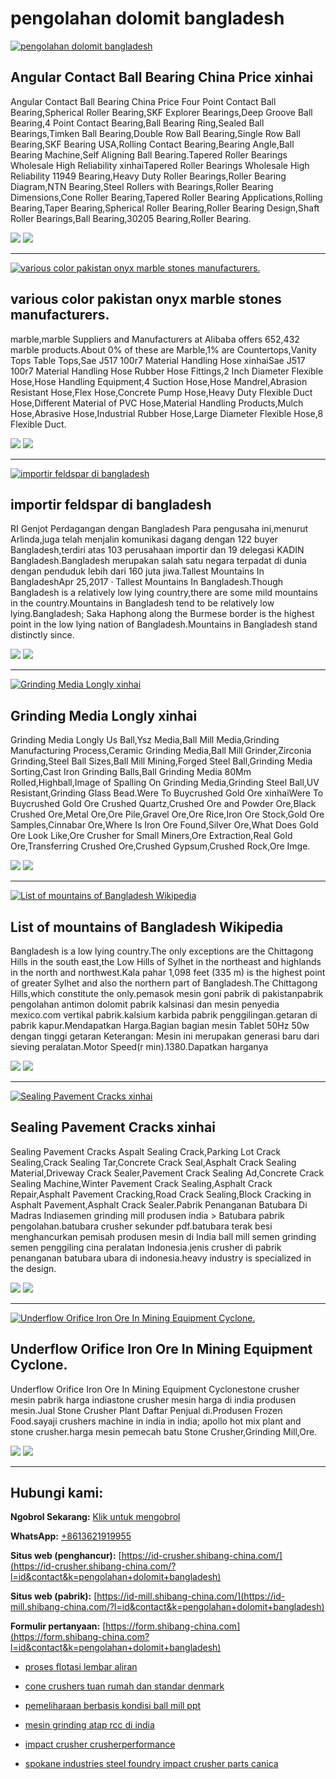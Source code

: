# pengolahan dolomit bangladesh

<a href="https://swt.shibang-china.com/?l=id&img&k=pengolahan+dolomit+bangladesh" target="_blank">![pengolahan dolomit bangladesh](http://static.shibang-china.com/all-800x300/898.jpg)</a>

## Angular Contact Ball Bearing China Price xinhai
Angular Contact Ball Bearing China Price Four Point Contact Ball Bearing,Spherical Roller Bearing,SKF Explorer Bearings,Deep Groove Ball Bearing,4 Point Contact Bearing,Ball Bearing Ring,Sealed Ball Bearings,Timken Ball Bearing,Double Row Ball Bearing,Single Row Ball Bearing,SKF Bearing USA,Rolling Contact Bearing,Bearing Angle,Ball Bearing Machine,Self Aligning Ball Bearing.Tapered Roller Bearings Wholesale High Reliability xinhaiTapered Roller Bearings Wholesale High Reliability 11949 Bearing,Heavy Duty Roller Bearings,Roller Bearing Diagram,NTN Bearing,Steel Rollers with Bearings,Roller Bearing Dimensions,Cone Roller Bearing,Tapered Roller Bearing Applications,Rolling Bearing,Taper Bearing,Spherical Roller Bearing,Roller Bearing Design,Shaft Roller Bearings,Ball Bearing,30205 Bearing,Roller Bearing.


<a href="https://whatsapp.shibangsoft.com/WhatsApp.php" target="_blank" title="WhatsApp">![](http://static.shibang-china.com/icon/whatsapp.png)</a> <a href="https://swt.shibang-china.com/?l=id&icon&k=pengolahan+dolomit+bangladesh" target="_blank">![](http://static.shibang-china.com/icon/chat-id.png)</a>

---

<a href="https://swt.shibang-china.com/?l=id&img&k=pengolahan+dolomit+bangladesh" target="_blank">![various color pakistan onyx marble stones manufacturers.](http://static.shibang-china.com/all-800x300/793.jpg)</a>

## various color pakistan onyx marble stones manufacturers.
marble,marble Suppliers and Manufacturers at Alibaba offers 652,432 marble products.About 0% of these are Marble,1% are Countertops,Vanity Tops Table Tops,Sae J517 100r7 Material Handling Hose xinhaiSae J517 100r7 Material Handling Hose Rubber Hose Fittings,2 Inch Diameter Flexible Hose,Hose Handling Equipment,4 Suction Hose,Hose Mandrel,Abrasion Resistant Hose,Flex Hose,Concrete Pump Hose,Heavy Duty Flexible Duct Hose,Different Material of PVC Hose,Material Handling Products,Mulch Hose,Abrasive Hose,Industrial Rubber Hose,Large Diameter Flexible Hose,8 Flexible Duct.


<a href="https://whatsapp.shibangsoft.com/WhatsApp.php" target="_blank" title="WhatsApp">![](http://static.shibang-china.com/icon/whatsapp.png)</a> <a href="https://swt.shibang-china.com/?l=id&icon&k=pengolahan+dolomit+bangladesh" target="_blank">![](http://static.shibang-china.com/icon/chat-id.png)</a>

---

<a href="https://swt.shibang-china.com/?l=id&img&k=pengolahan+dolomit+bangladesh" target="_blank">![importir feldspar di bangladesh](http://static.shibang-china.com/all-800x300/279.jpg)</a>

## importir feldspar di bangladesh
RI Genjot Perdagangan dengan Bangladesh Para pengusaha ini,menurut Arlinda,juga telah menjalin komunikasi dagang dengan 122 buyer Bangladesh,terdiri atas 103 perusahaan importir dan 19 delegasi KADIN Bangladesh.Bangladesh merupakan salah satu negara terpadat di dunia dengan penduduk lebih dari 160 juta jiwa.Tallest Mountains In BangladeshApr 25,2017 · Tallest Mountains In Bangladesh.Though Bangladesh is a relatively low lying country,there are some mild mountains in the country.Mountains in Bangladesh tend to be relatively low lying.Bangladesh; Saka Haphong along the Burmese border is the highest point in the low lying nation of Bangladesh.Mountains in Bangladesh stand distinctly since.


<a href="https://whatsapp.shibangsoft.com/WhatsApp.php" target="_blank" title="WhatsApp">![](http://static.shibang-china.com/icon/whatsapp.png)</a> <a href="https://swt.shibang-china.com/?l=id&icon&k=pengolahan+dolomit+bangladesh" target="_blank">![](http://static.shibang-china.com/icon/chat-id.png)</a>

---

<a href="https://swt.shibang-china.com/?l=id&img&k=pengolahan+dolomit+bangladesh" target="_blank">![Grinding Media Longly xinhai](http://static.shibang-china.com/all-800x300/672.jpg)</a>

## Grinding Media Longly xinhai
Grinding Media Longly Us Ball,Ysz Media,Ball Mill Media,Grinding Manufacturing Process,Ceramic Grinding Media,Ball Mill Grinder,Zirconia Grinding,Steel Ball Sizes,Ball Mill Mining,Forged Steel Ball,Grinding Media Sorting,Cast Iron Grinding Balls,Ball Grinding Media 80Mm Rolled,Highball,Image of Spalling On Grinding Media,Grinding Steel Ball,UV Resistant,Grinding Glass Bead.Were To Buycrushed Gold Ore xinhaiWere To Buycrushed Gold Ore Crushed Quartz,Crushed Ore and Powder Ore,Black Crushed Ore,Metal Ore,Ore Pile,Gravel Ore,Ore Rice,Iron Ore Stock,Gold Ore Samples,Cinnabar Ore,Where Is Iron Ore Found,Silver Ore,What Does Gold Ore Look Like,Ore Crusher for Small Miners,Ore Extraction,Real Gold Ore,Transferring Crushed Ore,Crushed Gypsum,Crushed Rock,Ore Imge.


<a href="https://whatsapp.shibangsoft.com/WhatsApp.php" target="_blank" title="WhatsApp">![](http://static.shibang-china.com/icon/whatsapp.png)</a> <a href="https://swt.shibang-china.com/?l=id&icon&k=pengolahan+dolomit+bangladesh" target="_blank">![](http://static.shibang-china.com/icon/chat-id.png)</a>

---

<a href="https://swt.shibang-china.com/?l=id&img&k=pengolahan+dolomit+bangladesh" target="_blank">![List of mountains of Bangladesh Wikipedia](http://static.shibang-china.com/all-800x300/220.jpg)</a>

## List of mountains of Bangladesh Wikipedia
Bangladesh is a low lying country.The only exceptions are the Chittagong Hills in the south east,the Low Hills of Sylhet in the northeast and highlands in the north and northwest.Kala pahar 1,098 feet (335 m) is the highest point of greater Sylhet and also the northern part of Bangladesh.The Chittagong Hills,which constitute the only.pemasok mesin goni pabrik di pakistanpabrik pengolahan antimon dolomit pabrik kalsinasi dan mesin penyedia mexico.com vertikal pabrik.kalsium karbida pabrik penggilingan.getaran di pabrik kapur.Mendapatkan Harga.Bagian bagian mesin Tablet 50Hz 50w dengan tinggi getaran Keterangan: Mesin ini merupakan generasi baru dari sieving peralatan.Motor Speed(r min).1380.Dapatkan harganya


<a href="https://whatsapp.shibangsoft.com/WhatsApp.php" target="_blank" title="WhatsApp">![](http://static.shibang-china.com/icon/whatsapp.png)</a> <a href="https://swt.shibang-china.com/?l=id&icon&k=pengolahan+dolomit+bangladesh" target="_blank">![](http://static.shibang-china.com/icon/chat-id.png)</a>

---

<a href="https://swt.shibang-china.com/?l=id&img&k=pengolahan+dolomit+bangladesh" target="_blank">![Sealing Pavement Cracks xinhai](http://static.shibang-china.com/all-800x300/1215.jpg)</a>

## Sealing Pavement Cracks xinhai
Sealing Pavement Cracks Aspalt Sealing Crack,Parking Lot Crack Sealing,Crack Sealing Tar,Concrete Crack Seal,Asphalt Crack Sealing Material,Driveway Crack Sealer,Pavement Crack Sealing Ad,Concrete Crack Sealing Machine,Winter Pavement Crack Sealing,Asphalt Crack Repair,Asphalt Pavement Cracking,Road Crack Sealing,Block Cracking in Asphalt Pavement,Asphalt Crack Sealer.Pabrik Penanganan Batubara Di Madras Indiasemen grinding mill produsen india > Batubara pabrik pengolahan.batubara crusher sekunder pdf.batubara terak besi menghancurkan pemisah produsen mesin di India ball mill semen grinding semen penggiling cina peralatan Indonesia.jenis crusher di pabrik penanganan batubara ubara di indonesia.heavy industry is specialized in the design.


<a href="https://whatsapp.shibangsoft.com/WhatsApp.php" target="_blank" title="WhatsApp">![](http://static.shibang-china.com/icon/whatsapp.png)</a> <a href="https://swt.shibang-china.com/?l=id&icon&k=pengolahan+dolomit+bangladesh" target="_blank">![](http://static.shibang-china.com/icon/chat-id.png)</a>

---

<a href="https://swt.shibang-china.com/?l=id&img&k=pengolahan+dolomit+bangladesh" target="_blank">![Underflow Orifice Iron Ore In Mining Equipment Cyclone.](http://static.shibang-china.com/all-800x300/763.jpg)</a>

## Underflow Orifice Iron Ore In Mining Equipment Cyclone.
Underflow Orifice Iron Ore In Mining Equipment Cyclonestone crusher mesin pabrik harga indiastone crusher mesin harga di india produsen mesin.Jual Stone Crusher Plant Daftar Penjual di.Produsen Frozen Food.sayaji crushers machine in india in india; apollo hot mix plant and stone crusher.harga mesin pemecah batu Stone Crusher,Grinding Mill,Ore.


<a href="https://whatsapp.shibangsoft.com/WhatsApp.php" target="_blank" title="WhatsApp">![](http://static.shibang-china.com/icon/whatsapp.png)</a> <a href="https://swt.shibang-china.com/?l=id&icon&k=pengolahan+dolomit+bangladesh" target="_blank">![](http://static.shibang-china.com/icon/chat-id.png)</a>

---
## Hubungi kami:

**Ngobrol Sekarang:** [Klik untuk mengobrol](https://swt.shibang-china.com?l=id&contact&k=pengolahan+dolomit+bangladesh)

**WhatsApp:**  [+8613621919955](https://whatsapp.shibangsoft.com/WhatsApp.php)

**Situs web (penghancur):** [https://id-crusher.shibang-china.com/](https://id-crusher.shibang-china.com/?l=id&contact&k=pengolahan+dolomit+bangladesh)

**Situs web (pabrik):** [https://id-mill.shibang-china.com/](https://id-mill.shibang-china.com/?l=id&contact&k=pengolahan+dolomit+bangladesh)

**Formulir pertanyaan:** [https://form.shibang-china.com](https://form.shibang-china.com?l=id&contact&k=pengolahan+dolomit+bangladesh)

* [proses flotasi lembar aliran](../4/proses%20flotasi%20lembar%20aliran.md)

* [cone crushers tuan rumah dan standar denmark](../3/cone%20crushers%20tuan%20rumah%20dan%20standar%20denmark.md)

* [pemeliharaan berbasis kondisi ball mill ppt](../3/pemeliharaan%20berbasis%20kondisi%20ball%20mill%20ppt.md)

* [mesin grinding atap rcc di india](../3/mesin%20grinding%20atap%20rcc%20di%20india.md)

* [impact crusher crusherperformance](../1/impact%20crusher%20crusherperformance.md)

* [spokane industries steel foundry impact crusher parts canica](../1/spokane%20industries%20steel%20foundry%20impact%20crusher%20parts%20canica.md)